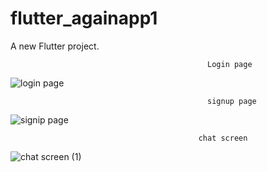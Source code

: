 # flutter_againapp1

A new Flutter project.

                                                Login page 

![login page](https://user-images.githubusercontent.com/103163533/230753770-3f7e5507-207e-42b1-bc1a-105959e29af8.jpg)


                                                signup page 

![signip page](https://user-images.githubusercontent.com/103163533/230753709-45a579c7-88c6-4cca-97cd-5c686833f043.jpg)

                                              chat screen

![chat screen (1)](https://user-images.githubusercontent.com/103163533/230754543-0cb9e588-bfb1-4b0c-b6cc-dd8a2cd66f5c.jpg)

                               

                                                
                                                
